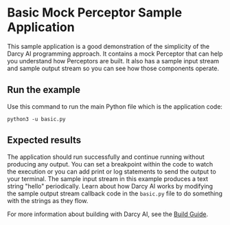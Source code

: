# Basic Mock Perceptor Sample Application

This sample application is a good demonstration of the simplicity of the Darcy AI programming approach. It contains a mock Perceptor that can help you understand how Perceptors are built. It also has a sample input stream and sample output stream so you can see how those components operate.

## Run the example

Use this command to run the main Python file which is the application code:

```
python3 -u basic.py
```

## Expected results

The application should run successfully and continue running without producing any output. You can set a breakpoint within the code to watch the execution or you can add print or log statements to send the output to your terminal. The sample input stream in this example produces a text string "hello" periodically. Learn about how Darcy AI works by modifying the sample output stream callback code in the `basic.py` file to do something with the strings as they flow.

For more information about building with Darcy AI, see the [Build Guide](https://docs.darcy.ai/docs/guides/build/).
